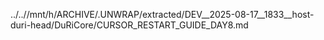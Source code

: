 ../..//mnt/h/ARCHIVE/.UNWRAP/extracted/DEV__2025-08-17__1833__host-duri-head/DuRiCore/CURSOR_RESTART_GUIDE_DAY8.md